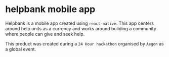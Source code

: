 # helpbank mobile app
Helpbank is a mobile app created using `react-native`. This app centers around help units as a currency and works around buliding a community where people can give and seek help.

This product was created during a `24 Hour hackathon` organised by `Aegon` as a global event.
